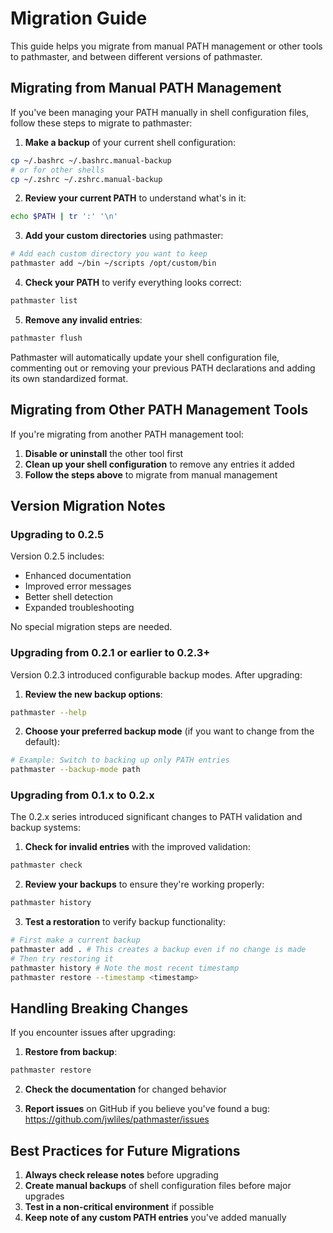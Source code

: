 # Migration Guide

This guide helps you migrate from manual PATH management or other tools to pathmaster, and between different versions of pathmaster.

## Migrating from Manual PATH Management

If you've been managing your PATH manually in shell configuration files, follow these steps to migrate to pathmaster:

1. **Make a backup** of your current shell configuration:

```bash
cp ~/.bashrc ~/.bashrc.manual-backup
# or for other shells
cp ~/.zshrc ~/.zshrc.manual-backup
```

2. **Review your current PATH** to understand what's in it:

```bash
echo $PATH | tr ':' '\n'
```

3. **Add your custom directories** using pathmaster:

```bash
# Add each custom directory you want to keep
pathmaster add ~/bin ~/scripts /opt/custom/bin
```

4. **Check your PATH** to verify everything looks correct:

```bash
pathmaster list
```

5. **Remove any invalid entries**:

```bash
pathmaster flush
```

Pathmaster will automatically update your shell configuration file, commenting out or removing your previous PATH declarations and adding its own standardized format.

## Migrating from Other PATH Management Tools

If you're migrating from another PATH management tool:

1. **Disable or uninstall** the other tool first
2. **Clean up your shell configuration** to remove any entries it added
3. **Follow the steps above** to migrate from manual management

## Version Migration Notes

### Upgrading to 0.2.5

Version 0.2.5 includes:
- Enhanced documentation
- Improved error messages
- Better shell detection
- Expanded troubleshooting

No special migration steps are needed.

### Upgrading from 0.2.1 or earlier to 0.2.3+

Version 0.2.3 introduced configurable backup modes. After upgrading:

1. **Review the new backup options**:

```bash
pathmaster --help
```

2. **Choose your preferred backup mode** (if you want to change from the default):

```bash
# Example: Switch to backing up only PATH entries
pathmaster --backup-mode path
```

### Upgrading from 0.1.x to 0.2.x

The 0.2.x series introduced significant changes to PATH validation and backup systems:

1. **Check for invalid entries** with the improved validation:

```bash
pathmaster check
```

2. **Review your backups** to ensure they're working properly:

```bash
pathmaster history
```

3. **Test a restoration** to verify backup functionality:

```bash
# First make a current backup
pathmaster add . # This creates a backup even if no change is made
# Then try restoring it
pathmaster history # Note the most recent timestamp
pathmaster restore --timestamp <timestamp>
```

## Handling Breaking Changes

If you encounter issues after upgrading:

1. **Restore from backup**:

```bash
pathmaster restore
```

2. **Check the documentation** for changed behavior

3. **Report issues** on GitHub if you believe you've found a bug:
   https://github.com/jwliles/pathmaster/issues

## Best Practices for Future Migrations

1. **Always check release notes** before upgrading
2. **Create manual backups** of shell configuration files before major upgrades
3. **Test in a non-critical environment** if possible
4. **Keep note of any custom PATH entries** you've added manually
